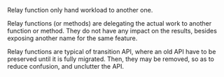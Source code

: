 Relay function only hand workload to another one. 

Relay functions (or methods) are delegating the actual work to another function or method. They do not have any impact on the results, besides exposing another name for the same feature.

<?php

function myStrtolower($string) {
    return \strtolower($string);
}

?>

Relay functions are typical of transition API, where an old API have to be preserved until it is fully migrated. Then, they may be removed, so as to reduce confusion, and unclutter the API. 
